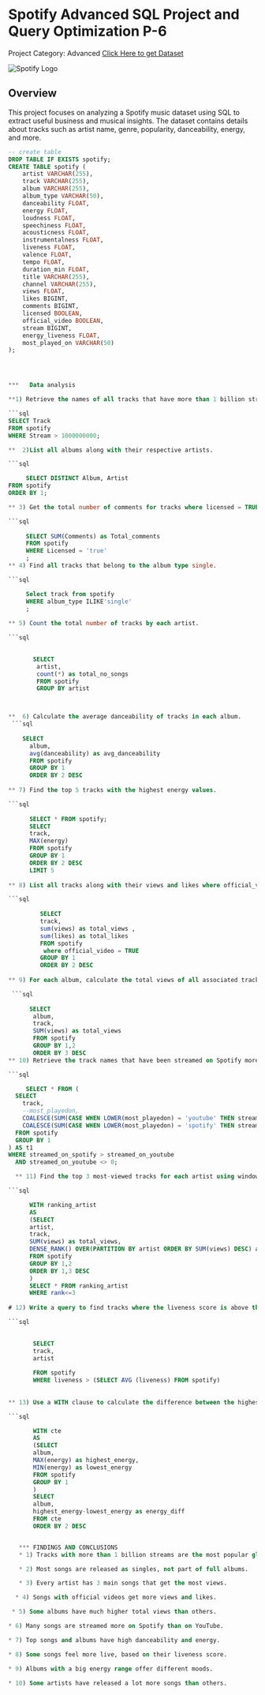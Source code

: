 # Spotify Advanced SQL Project and Query Optimization P-6
Project Category: Advanced
[Click Here to get Dataset](https://www.kaggle.com/datasets/sanjanchaudhari/spotify-dataset)

![Spotify Logo](https://github.com/najirh/najirh-Spotify-Data-Analysis-using-SQL/blob/main/spotify_logo.jpg)

## Overview
This project focuses on analyzing a Spotify music dataset using SQL to extract useful business and musical insights. The dataset contains details about tracks such as artist name, genre, popularity, danceability, energy, and more.



```sql
-- create table
DROP TABLE IF EXISTS spotify;
CREATE TABLE spotify (
    artist VARCHAR(255),
    track VARCHAR(255),
    album VARCHAR(255),
    album_type VARCHAR(50),
    danceability FLOAT,
    energy FLOAT,
    loudness FLOAT,
    speechiness FLOAT,
    acousticness FLOAT,
    instrumentalness FLOAT,
    liveness FLOAT,
    valence FLOAT,
    tempo FLOAT,
    duration_min FLOAT,
    title VARCHAR(255),
    channel VARCHAR(255),
    views FLOAT,
    likes BIGINT,
    comments BIGINT,
    licensed BOOLEAN,
    official_video BOOLEAN,
    stream BIGINT,
    energy_liveness FLOAT,
    most_played_on VARCHAR(50)
);




***   Data analysis 

**1) Retrieve the names of all tracks that have more than 1 billion streams.**

```sql
SELECT Track 
FROM spotify
WHERE Stream > 1000000000;

**  2)List all albums along with their respective artists.

```sql

     SELECT DISTINCT Album, Artist 
FROM spotify
ORDER BY 1;

** 3) Get the total number of comments for tracks where licensed = TRUE.

```sql
    
     SELECT SUM(Comments) as Total_comments
	 FROM spotify
	 WHERE Licensed = 'true'
	 ;
** 4) Find all tracks that belong to the album type single.

```sql

     Select track from spotify
	 WHERE album_type ILIKE'single'
	 ;
	
** 5) Count the total number of tracks by each artist.

```sql

    
       SELECT
	    artist,
		count(*) as total_no_songs
		FROM spotify
		GROUP BY artist



**  6) Calculate the average danceability of tracks in each album.
 ```sql
   
    SELECT 
	  album,
	  avg(danceability) as avg_danceability
      FROM spotify
	  GROUP BY 1
	  ORDER BY 2 DESC
     
** 7) Find the top 5 tracks with the highest energy values.

```sql
     
      SELECT * FROM spotify;
	  SELECT 
	  track,
	  MAX(energy)
      FROM spotify
	  GROUP BY 1
	  ORDER BY 2 DESC
	  LIMIT 5
	  
** 8) List all tracks along with their views and likes where official_video = TRUE.

```sql
     
         SELECT 
		 track,
		 sum(views) as total_views ,
	     sum(likes) as total_likes
		 FROM spotify 
	      where official_video = TRUE
		 GROUP BY 1
		 ORDER BY 2 DESC
		 
** 9) For each album, calculate the total views of all associated tracks.

 ```sql
  
      SELECT 
	   album,
	   track,
	   SUM(views) as total_views
	   FROM spotify
	   GROUP BY 1,2
	   ORDER BY 3 DESC
** 10) Retrieve the track names that have been streamed on Spotify more than YouTube.

```sql

     SELECT * FROM (
  SELECT 
    track,
    --most_playedon,
    COALESCE(SUM(CASE WHEN LOWER(most_playedon) = 'youtube' THEN stream END), 0) AS streamed_on_youtube,
    COALESCE(SUM(CASE WHEN LOWER(most_playedon) = 'spotify' THEN stream END), 0) AS streamed_on_spotify
  FROM spotify
  GROUP BY 1
) AS t1
WHERE streamed_on_spotify > streamed_on_youtube
  AND streamed_on_youtube <> 0;

  ** 11) Find the top 3 most-viewed tracks for each artist using window functions.

```sql

      WITH ranking_artist
	  AS
	  (SELECT 
	  artist,
	  track,
	  SUM(views) as total_views,
	  DENSE_RANK() OVER(PARTITION BY artist ORDER BY SUM(views) DESC) as rank
	  FROM spotify
	  GROUP BY 1,2
	  ORDER BY 1,3 DESC
	  )
	  SELECT * FROM ranking_artist
	  WHERE rank<=3
	  
# 12) Write a query to find tracks where the liveness score is above the average.

```sql

  
       SELECT
	   track,
	   artist
	   
	   FROM spotify
	   WHERE liveness > (SELECT AVG (liveness) FROM spotify)
	   
	  
** 13) Use a WITH clause to calculate the difference between the highest and lowest energy values for tracks in each album.

```sql

       WITH cte
	   AS
	   (SELECT
	   album,
	   MAX(energy) as highest_energy,
	   MIN(energy) as lowest_energy
	   FROM spotify
	   GROUP BY 1
	   )
	   SELECT 
	   album,
	   highest_energy-lowest_energy as energy_diff
	   FROM cte
	   ORDER BY 2 DESC


   *** FINDINGS AND CONCLUSIONS
   * 1) Tracks with more than 1 billion streams are the most popular globally.

   * 2) Most songs are released as singles, not part of full albums.

   * 3) Every artist has 3 main songs that get the most views.

  * 4) Songs with official videos get more views and likes.

 * 5) Some albums have much higher total views than others.

* 6) Many songs are streamed more on Spotify than on YouTube.

* 7) Top songs and albums have high danceability and energy.

* 8) Some songs feel more live, based on their liveness score.

* 9) Albums with a big energy range offer different moods.

* 10) Some artists have released a lot more songs than others.












  

	  


```
